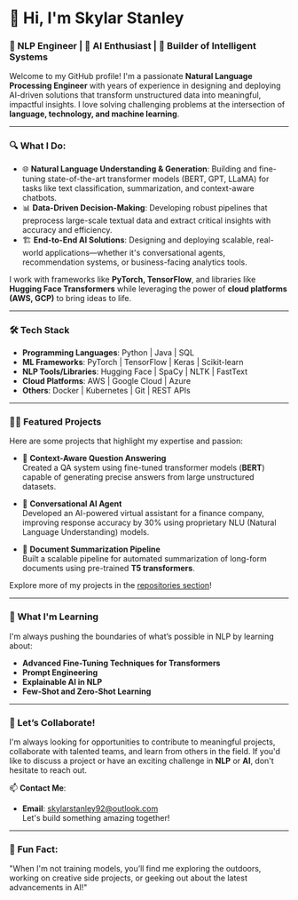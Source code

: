# 👋 Hi, I'm Skylar Stanley  
### 🧠 NLP Engineer | 🌟 AI Enthusiast | 🚀 Builder of Intelligent Systems  

Welcome to my GitHub profile! I'm a passionate **Natural Language Processing Engineer** with years of experience in designing and deploying AI-driven solutions that transform unstructured data into meaningful, impactful insights. I love solving challenging problems at the intersection of **language, technology, and machine learning**.  

---

### 🔍 What I Do:  

- 🌐 **Natural Language Understanding & Generation**: Building and fine-tuning state-of-the-art transformer models (BERT, GPT, LLaMA) for tasks like text classification, summarization, and context-aware chatbots.  
- 📊 **Data-Driven Decision-Making**: Developing robust pipelines that preprocess large-scale textual data and extract critical insights with accuracy and efficiency.  
- 🏗️ **End-to-End AI Solutions**: Designing and deploying scalable, real-world applications—whether it's conversational agents, recommendation systems, or business-facing analytics tools.  

I work with frameworks like **PyTorch, TensorFlow**, and libraries like **Hugging Face Transformers** while leveraging the power of **cloud platforms (AWS, GCP)** to bring ideas to life.  

---

### 🛠️ Tech Stack

- **Programming Languages**: Python | Java | SQL  
- **ML Frameworks**: PyTorch | TensorFlow | Keras | Scikit-learn  
- **NLP Tools/Libraries**: Hugging Face | SpaCy | NLTK | FastText  
- **Cloud Platforms**: AWS | Google Cloud | Azure  
- **Others**: Docker | Kubernetes | Git | REST APIs  

---

### 👨‍🔬 Featured Projects
Here are some projects that highlight my expertise and passion:  

- 📝 **Context-Aware Question Answering**  
    Created a QA system using fine-tuned transformer models (**BERT**) capable of generating precise answers from large unstructured datasets.  

- 🤖 **Conversational AI Agent**  
    Developed an AI-powered virtual assistant for a finance company, improving response accuracy by 30% using proprietary NLU (Natural Language Understanding) models.  

- 🚀 **Document Summarization Pipeline**  
    Built a scalable pipeline for automated summarization of long-form documents using pre-trained **T5 transformers**.  

Explore more of my projects in the [repositories section](https://github.com/YourUsername?tab=repositories)!  

---

### 🌱 What I'm Learning  
I'm always pushing the boundaries of what’s possible in NLP by learning about:  
- **Advanced Fine-Tuning Techniques for Transformers**  
- **Prompt Engineering**  
- **Explainable AI in NLP**  
- **Few-Shot and Zero-Shot Learning**  

---

### 🤝 Let’s Collaborate!  

I'm always looking for opportunities to contribute to meaningful projects, collaborate with talented teams, and learn from others in the field. If you'd like to discuss a project or have an exciting challenge in **NLP** or **AI**, don't hesitate to reach out.

📫 **Contact Me**:  
- **Email**: [skylarstanley92@outlook.com](mailto:skylarstanley92@outlook.com)  
Let's build something amazing together!  

---

### 🌟 Fun Fact:  
"When I'm not training models, you’ll find me exploring the outdoors, working on creative side projects, or geeking out about the latest advancements in AI!"  
